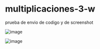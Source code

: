 # multiplicaciones-3-w
prueba de envio de codigo y de screenshot

![image](https://github.com/user-attachments/assets/e3966aa0-598c-4046-9484-bf4c649f356c)

![image](https://github.com/user-attachments/assets/f54677ed-ca0b-4b93-8584-7fcbc9e940cd)

